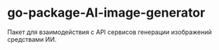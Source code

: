 # go-package-AI-image-generator
Пакет для взаимодействия с API сервисов генерации изображений средствами ИИ.
